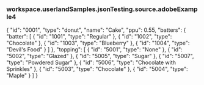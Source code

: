 ### workspace.userlandSamples.jsonTesting.source.adobeExample4
{	"id": "0001",	"type": "donut",	"name": "Cake",	"ppu": 0.55,	"batters":		{			"batter":				[					{ "id": "1001", "type": "Regular" },					{ "id": "1002", "type": "Chocolate" },					{ "id": "1003", "type": "Blueberry" },					{ "id": "1004", "type": "Devil's Food" }				]		},	"topping":		[			{ "id": "5001", "type": "None" },			{ "id": "5002", "type": "Glazed" },			{ "id": "5005", "type": "Sugar" },			{ "id": "5007", "type": "Powdered Sugar" },			{ "id": "5006", "type": "Chocolate with Sprinkles" },			{ "id": "5003", "type": "Chocolate" },			{ "id": "5004", "type": "Maple" }		]}